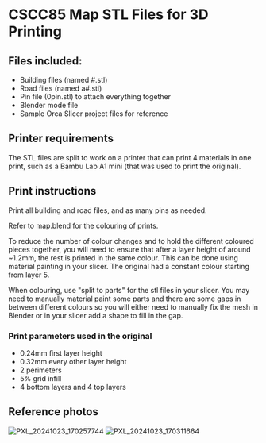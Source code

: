 # CSCC85 Map STL Files for 3D Printing

## Files included:

- Building files (named #.stl)
- Road files (named a#.stl)
- Pin file (0pin.stl) to attach everything together
- Blender mode file
- Sample Orca Slicer project files for reference

## Printer requirements

The STL files are split to work on a printer that can print 4 materials in one print, such as a Bambu Lab A1 mini (that was used to print the original).

## Print instructions

Print all building and road files, and as many pins as needed.

Refer to map.blend for the colouring of prints.

To reduce the number of colour changes and to hold the different coloured pieces together, you will need to ensure that after a layer height of around ~1.2mm, the rest is printed in the same colour. This can be done using material painting in your slicer. The original had a constant colour starting from layer 5.

When colouring, use "split to parts" for the stl files in your slicer. You may need to manually material paint some parts and there are some gaps in between different colours so you will either need to manually fix the mesh in Blender or in your slicer add a shape to fill in the gap.

### Print parameters used in the original

- 0.24mm first layer height
- 0.32mm every other layer height
- 2 perimeters
- 5% grid infill
- 4 bottom layers and 4 top layers

## Reference photos

![PXL_20241023_170257744](https://github.com/user-attachments/assets/a14b4570-d2f5-473f-b598-51849346862c)
![PXL_20241023_170311664](https://github.com/user-attachments/assets/39473a94-e6a1-49d0-98b1-9eda2494484d)
